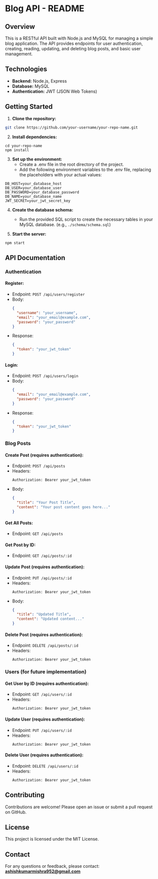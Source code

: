 # Blog API - README

## Overview

This is a RESTful API built with Node.js and MySQL for managing a simple blog application. The API provides endpoints for user authentication, creating, reading, updating, and deleting blog posts, and basic user management.

## Technologies

- **Backend:** Node.js, Express
- **Database:** MySQL
- **Authentication:** JWT (JSON Web Tokens)

## Getting Started

1. **Clone the repository:**

```bash
git clone https://github.com/your-username/your-repo-name.git
```

2. **Install dependencies:**

```
cd your-repo-name
npm install
```

3. **Set up the environment:**
   - Create a .env file in the root directory of the project.
   - Add the following environment variables to the .env file, replacing the placeholders with your actual values:

```
DB_HOST=your_database_host
DB_USER=your_database_user
DB_PASSWORD=your_database_password
DB_NAME=your_database_name
JWT_SECRET=your_jwt_secret_key
```

4. **Create the database schema:**
   - Run the provided SQL script to create the necessary tables in your MySQL database. (e.g., `./schema/schema.sql`)

5. **Start the server:**

```
npm start
```

## API Documentation

### Authentication

#### Register:

- Endpoint: `POST /api/users/register`
- Body:
  ```json
  {
    "username": "your_username",
    "email": "your_email@example.com",
    "password": "your_password"
  }
  ```
- Response:
  ```json
  {
    "token": "your_jwt_token"
  }
  ```

#### Login:

- Endpoint: `POST /api/users/login`
- Body:
  ```json
  {
    "email": "your_email@example.com",
    "password": "your_password"
  }
  ```
- Response:
  ```json
  {
    "token": "your_jwt_token"
  }
  ```

### Blog Posts

#### Create Post (requires authentication):

- Endpoint: `POST /api/posts`
- Headers:
  ```
  Authorization: Bearer your_jwt_token
  ```
- Body:
  ```json
  {
    "title": "Your Post Title",
    "content": "Your post content goes here..."
  }
  ```

#### Get All Posts:

- Endpoint: `GET /api/posts`

#### Get Post by ID:

- Endpoint: `GET /api/posts/:id`

#### Update Post (requires authentication):

- Endpoint: `PUT /api/posts/:id`
- Headers:
  ```
  Authorization: Bearer your_jwt_token
  ```
- Body:
  ```json
  {
    "title": "Updated Title",
    "content": "Updated content..."
  }
  ```

#### Delete Post (requires authentication):

- Endpoint: `DELETE /api/posts/:id`
- Headers:
  ```
  Authorization: Bearer your_jwt_token
  ```

### Users (for future implementation)

#### Get User by ID (requires authentication):

- Endpoint: `GET /api/users/:id`
- Headers:
  ```
  Authorization: Bearer your_jwt_token
  ```

#### Update User (requires authentication):

- Endpoint: `PUT /api/users/:id`
- Headers:
  ```
  Authorization: Bearer your_jwt_token
  ```

#### Delete User (requires authentication):

- Endpoint: `DELETE /api/users/:id`
- Headers:
  ```
  Authorization: Bearer your_jwt_token
  ```

## Contributing

Contributions are welcome! Please open an issue or submit a pull request on GitHub.

## License

This project is licensed under the MIT License.

## Contact

For any questions or feedback, please contact: **ashishkumarmishra952@gmail.com**
